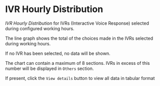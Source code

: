 # IVR Hourly Distribution

*IVR Hourly Distribution* for IVRs (Interactive Voice Response)
selected during configured working hours.

The line graph shows the total of the choices made in the IVRs
selected during working hours.

If no IVR has been selected, no data will be shown.

The chart can contain a maximum of 8 sections. IVRs in excess of this
number will be displayed in `Others` section.

If present, click the `View details` button to view
all data in tabular format

